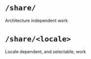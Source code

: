 # `/share/`

Architecture independent work


# `/share/<locale>`

Locale dependent, and selectable, work
